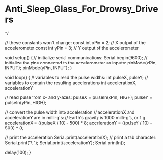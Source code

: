 # Anti_Sleep_Glass_For_Drowsy_Drivers

*/

// these constants won't change:
const int xPin = 2;    // X output of the accelerometer
const int yPin = 3;    // Y output of the accelerometer

void setup() {
  // initialize serial communications:
  Serial.begin(9600);
  // initialize the pins connected to the accelerometer as inputs:
  pinMode(xPin, INPUT);
  pinMode(yPin, INPUT);
}

void loop() {
  // variables to read the pulse widths:
  int pulseX, pulseY;
  // variables to contain the resulting accelerations
  int accelerationX, accelerationY;

// read pulse from x- and y-axes:
  pulseX = pulseIn(xPin, HIGH);
  pulseY = pulseIn(yPin, HIGH);

// convert the pulse width into acceleration
  // accelerationX and accelerationY are in milli-g's:
  // Earth's gravity is 1000 milli-g's, or 1 g.
  accelerationX = ((pulseX / 10) - 500) * 8;
  accelerationY = ((pulseY / 10) - 500) * 8;

// print the acceleration
  Serial.print(accelerationX);
  // print a tab character:
  Serial.print("\t");
  Serial.print(accelerationY);
  Serial.println();

delay(100);
}
